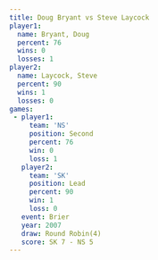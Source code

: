 ```yaml
---
title: Doug Bryant vs Steve Laycock
player1:              
  name: Bryant, Doug  
  percent: 76         
  wins: 0             
  losses: 1           
player2:              
  name: Laycock, Steve
  percent: 90         
  wins: 1             
  losses: 0           
games:
 - player1:          
     team: 'NS'      
     position: Second
     percent: 76     
     win: 0          
     loss: 1         
   player2:        
     team: 'SK'    
     position: Lead
     percent: 90   
     win: 1        
     loss: 0       
   event: Brier        
   year: 2007          
   draw: Round Robin(4)
   score: SK 7 - NS 5  
---
```


